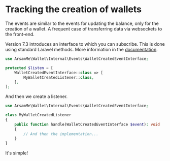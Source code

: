 # Tracking the creation of wallets

The events are similar to the events for updating the balance, only for the creation of a wallet. A frequent case of transferring data via websockets to the front-end.

Version 7.3 introduces an interface to which you can subscribe.
This is done using standard Laravel methods.
More information in the [documentation](https://laravel.com/docs/8.x/events).

```php
use ArsamMe\Wallet\Internal\Events\WalletCreatedEventInterface;

protected $listen = [
    WalletCreatedEventInterface::class => [
        MyWalletCreatedListener::class,
    ],
];
```

And then we create a listener.

```php
use ArsamMe\Wallet\Internal\Events\WalletCreatedEventInterface;

class MyWalletCreatedListener
{
    public function handle(WalletCreatedEventInterface $event): void
    {
        // And then the implementation...
    }
}
```

It's simple!
